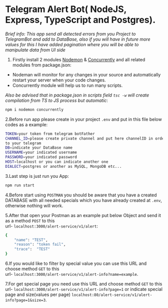 # Telegram Alert Bot( NodeJS, Express, TypeScript and Postgres). 

*Brief info: This app send all detected errors from you Project to TelegramBot and add to DataBase, also if you will have in future more values for this I have added pagination where you will be able to manipulate data from UI side*

1. Firstly install 2 modules [Nodemon](https://www.npmjs.com/package/nodemon) & [Concurrently](https://www.npmjs.com/package/concurrently) and all related modules from package.json:<br>
 - Nodeman will monitor for any changes in your source and automatically restart your server when your code changes.<br>
 - Concurrently module will help us to run  many scripts.<br>
 
*Also be advised that in package.json in scripts field `tsc -w` will create compilation from TS to JS process but automatic*:
```bash
npm i nodemon concurrently
```

2.Before run app please create in your project `.env` and put in this file below codes as a example:
```bash
TOKEN=your token from telegram botFather
CHANNEL_ID=please create private channel and put here channelID in order to send all messages by this ID 
to your telegram
DB=indicate your DataBase name
USERNAME=your indicated username
PASSWORD=your indicated password
HOST=localhost or you can indicate another one
DIALECT=postgres or another as MySQL, MongoDB etc...
```

3.Last step is just run you App:
```bash
npm run start
```

4.Before start using `POSTMAN` you should be aware that you have a created DATABASE with all needed specials which you have already created
at `.env`, otherwise nothing will work.


5.After that open your Postman as an example put below Object and send it as a method `POST` to this <br>
url- `localhost:3000/alert-service/v1/alert`:
```bash
{
    "name": "TEST",
    "reason": "token fail",
    "trace":  "TEST"
}
```

6.If you would like to filter by special value you can use this URL and choose method `GET` to this <br>
url- `localhost:3000/alert-service/v1/alert-info?name=example`.


7.For get special page you need use this URL and choose method `GET` to this <br>
url- `localhost:3000/alert-service/v1/alert-info?page=1` or indicate special page and size(values per page) `localhost:80/alert-service/v1/alert-info?page=1&size=3`.


